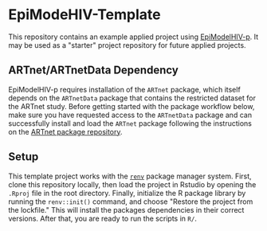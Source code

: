 # EpiModeHIV-Template


This repository contains an example applied project using [EpiModelHIV-p](https://github.com/EpiModel/EpiModelHIV-p). It may be used as a "starter" project repository for future applied projects.

## ARTnet/ARTnetData Dependency
EpiModelHIV-p requires installation of the `ARTnet` package, which itself depends on the `ARTnetData` package that contains the restricted dataset for the ARTnet study. Before getting started with the package workflow below, make sure you have requested access to the `ARTnetData` package and can successfully install and load the `ARTnet` package following the instructions on the [ARTnet package repository](https://github.com/EpiModel/ARTnet#readme).

## Setup
This template project works with the [`renv`](https://rstudio.github.io/renv/index.html) package manager system. First, clone this repository locally, then load the project in Rstudio by opening the `.Rproj` file in the root directory. Finally, initialize the R package library by running the `renv::init()` command, and choose "Restore the project from the lockfile." This will install the packages dependencies in their correct versions. After that, you are ready to run the scripts in `R/`.
